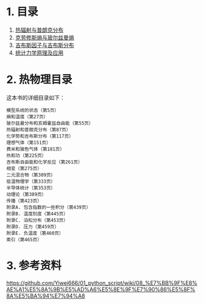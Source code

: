 # 1. 目录


1. [热辐射与普朗克分布](/02_GPT/01_StatPhys/1-001.md)
2. [克劳修斯熵与玻尔兹曼熵](/02_GPT/01_StatPhys/1-002.md)
3. [吉布斯因子与吉布斯分布](/02_GPT/01_StatPhys/1-003.md)
4. [统计力学原理及应用](/02_GPT/01_StatPhys/1-004.md)



# 2. 热物理目录


这本书的详细目录如下：
```
模型系统的状态（第5页）
熵和温度（第27页）
玻尔兹曼分布和亥姆霍兹自由能（第55页）
热辐射和普朗克分布（第87页）
化学势和吉布斯分布（第117页）
理想气体（第151页）
费米和玻色气体（第181页）
热和功（第225页）
吉布斯自由能和化学反应（第261页）
相变（第275页）
二元混合物（第309页）
低温物理学（第333页）
半导体统计（第353页）
动理论（第389页）
传播（第423页）
附录A. 包含指数的一些积分（第439页）
附录B. 温度刻度（第445页）
附录C. 泊松分布（第453页）
附录D. 压力（第459页）
附录E. 负温度（第460页）
索引（第465页） 
```



# 3. 参考资料

https://github.com/Yiwei666/01_python_script/wiki/08_%E7%BB%9F%E8%AE%A1%E5%8A%9B%E5%AD%A6%E5%8E%9F%E7%90%86%E5%8F%8A%E5%BA%94%E7%94%A8


